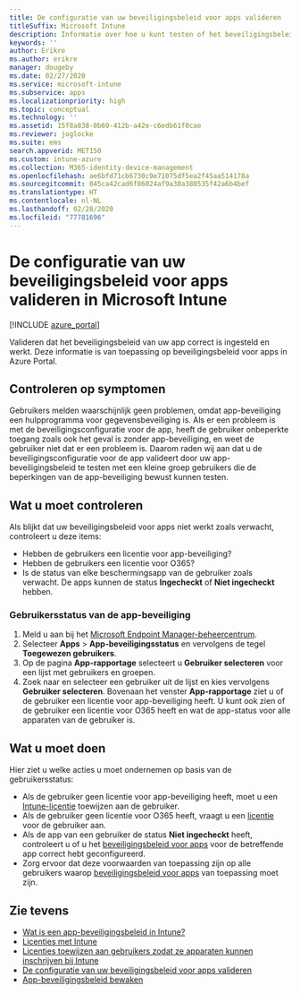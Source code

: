 ```yaml
---
title: De configuratie van uw beveiligingsbeleid voor apps valideren
titleSuffix: Microsoft Intune
description: Informatie over hoe u kunt testen of het beveiligingsbeleid van uw app is ingesteld en correct werkt in Microsoft Intune.
keywords: ''
author: Erikre
ms.author: erikre
manager: dougeby
ms.date: 02/27/2020
ms.service: microsoft-intune
ms.subservice: apps
ms.localizationpriority: high
ms.topic: conceptual
ms.technology: ''
ms.assetid: 15f8a838-0b69-412b-a42e-c6edb61f0cae
ms.reviewer: joglocke
ms.suite: ems
search.appverid: MET150
ms.custom: intune-azure
ms.collection: M365-identity-device-management
ms.openlocfilehash: ae6bfd71cb6730c9e71075df5ea2f45aa514178a
ms.sourcegitcommit: 045ca42cad6f86024af9a38a380535f42a6b4bef
ms.translationtype: HT
ms.contentlocale: nl-NL
ms.lasthandoff: 02/28/2020
ms.locfileid: "77781696"
---
```

# <a name="how-to-validate-your-app-protection-policy-setup-in-microsoft-intune"></a>De configuratie van uw beveiligingsbeleid voor apps valideren in Microsoft Intune

[!INCLUDE [azure_portal](../includes/azure_portal.md)]

Valideren dat het beveiligingsbeleid van uw app correct is ingesteld en werkt. Deze informatie is van toepassing op beveiligingsbeleid voor apps in Azure Portal.

## <a name="checking-for-symptoms"></a>Controleren op symptomen
Gebruikers melden waarschijnlijk geen problemen, omdat app-beveiliging een hulpprogramma voor gegevensbeveiliging is. Als er een probleem is met de beveiligingsconfiguratie voor de app, heeft de gebruiker onbeperkte toegang zoals ook het geval is zonder app-beveiliging, en weet de gebruiker niet dat er een probleem is. Daarom raden wij aan dat u de beveiligingsconfiguratie voor de app valideert door uw app-beveiligingsbeleid te testen met een kleine groep gebruikers die de beperkingen van de app-beveiliging bewust kunnen testen.

## <a name="what-to-check"></a>Wat u moet controleren

Als blijkt dat uw beveiligingsbeleid voor apps niet werkt zoals verwacht, controleert u deze items:

- Hebben de gebruikers een licentie voor app-beveiliging?
- Hebben de gebruikers een licentie voor O365?
- Is de status van elke beschermingsapp van de gebruiker zoals verwacht. De apps kunnen de status **Ingecheckt** of **Niet ingecheckt** hebben.

### <a name="user-app-protection-status"></a>Gebruikersstatus van de app-beveiliging
1. Meld u aan bij het [Microsoft Endpoint Manager-beheercentrum](https://go.microsoft.com/fwlink/?linkid=2109431).
3. Selecteer **Apps** >  **App-beveiligingsstatus** en vervolgens de tegel **Toegewezen gebruikers**. 
4. Op de pagina **App-rapportage** selecteert u **Gebruiker selecteren** voor een lijst met gebruikers en groepen. 
5. Zoek naar en selecteer een gebruiker uit de lijst en kies vervolgens **Gebruiker selecteren**. Bovenaan het venster **App-rapportage** ziet u of de gebruiker een licentie voor app-beveiliging heeft. U kunt ook zien of de gebruiker een licentie voor O365 heeft en wat de app-status voor alle apparaten van de gebruiker is.

## <a name="what-to-do"></a>Wat u moet doen
Hier ziet u welke acties u moet ondernemen op basis van de gebruikersstatus:

- Als de gebruiker geen licentie voor app-beveiliging heeft, moet u een [Intune-licentie](../fundamentals/licenses.md) toewijzen aan de gebruiker.
- Als de gebruiker geen licentie voor O365 heeft, vraagt u een [licentie](../fundamentals/licenses.md) voor de gebruiker aan.
- Als de app van een gebruiker de status **Niet ingecheckt** heeft, controleert u of u het [beveiligingsbeleid voor apps](app-protection-policies-validate.md) voor de betreffende app correct hebt geconfigureerd.
- Zorg ervoor dat deze voorwaarden van toepassing zijn op alle gebruikers waarop [beveiligingsbeleid voor apps](app-protection-policies-monitor.md) van toepassing moet zijn.

## <a name="see-also"></a>Zie tevens

- [Wat is een app-beveiligingsbeleid in Intune?](app-protection-policies.md)
- [Licenties met Intune](../fundamentals/licenses.md)
- [Licenties toewijzen aan gebruikers zodat ze apparaten kunnen inschrijven bij Intune](../fundamentals/licenses-assign.md)
- [De configuratie van uw beveiligingsbeleid voor apps valideren](app-protection-policies-validate.md)
- [App-beveiligingsbeleid bewaken](app-protection-policies-monitor.md)

